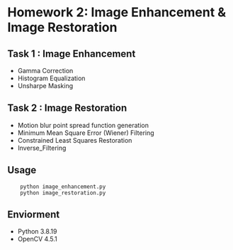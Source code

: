 # Homework 2: Image Enhancement & Image Restoration

## Task 1 : Image Enhancement
- Gamma Correction
- Histogram Equalization
- Unsharpe Masking
## Task 2 : Image Restoration
- Motion blur point spread function generation
- Minimum Mean Square Error (Wiener) Filtering
- Constrained Least Squares Restoration
- Inverse_Filtering
## Usage
```
    python image_enhancement.py
    python image_restoration.py
```
## Enviorment
- Python 3.8.19
- OpenCV 4.5.1